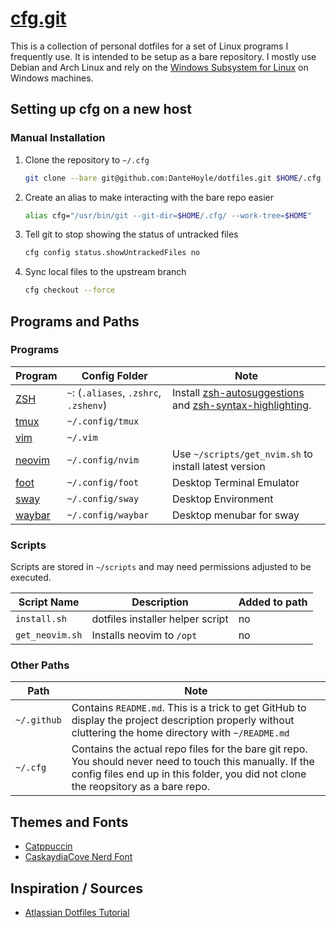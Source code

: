 # [cfg.git](https://github.com/DanteHoyle/dotfiles)

This is a collection of personal dotfiles for a set of Linux programs I frequently use. It is intended to be setup as a bare repository. I mostly use Debian and Arch Linux and rely on the [Windows Subsystem for Linux](https://learn.microsoft.com/en-us/windows/wsl/install) on Windows machines. 

## Setting up cfg on a new host 

### Manual Installation
1. Clone the repository to `~/.cfg`
    ```sh
    git clone --bare git@github.com:DanteHoyle/dotfiles.git $HOME/.cfg
    ```
2. Create an alias to make interacting with the bare repo easier
    ```sh
    alias cfg="/usr/bin/git --git-dir=$HOME/.cfg/ --work-tree=$HOME"
    ```
3. Tell git to stop showing the status of untracked files
    ```sh
    cfg config status.showUntrackedFiles no
    ```
4. Sync local files to the upstream branch
    ```sh
    cfg checkout --force
    ```
## Programs and Paths
### Programs
| Program | Config Folder | Note |
|---------|---------------|------|
| [ZSH](https://github.com/tmux/tmux/wiki) | `~`: (`.aliases`, `.zshrc`,  `.zshenv`) | Install [zsh-autosuggestions](https://github.com/zsh-users/zsh-autosuggestions) and [zsh-syntax-highlighting](https://github.com/zsh-users/zsh-syntax-highlighting). |
| [tmux](https://github.com/tmux/tmux/wiki) | `~/.config/tmux` | |
| [vim](https://www.vim.org/) | `~/.vim` | |
| [neovim](https://neovim.io/) | `~/.config/nvim` | Use `~/scripts/get_nvim.sh` to install latest version |
| [foot](https://codeberg.org/dnkl/foot) | `~/.config/foot` | Desktop Terminal Emulator |
| [sway](https://swaywm.org/) | `~/.config/sway` | Desktop Environment |
| [waybar](https://github.com/Alexays/Waybar) | `~/.config/waybar` | Desktop menubar for sway |

### Scripts
Scripts are stored in `~/scripts` and may need permissions adjusted to be executed.

| Script Name | Description | Added to path |
|---|---|---|
| `install.sh` | dotfiles installer helper script | no |
| `get_neovim.sh` | Installs neovim to `/opt` | no |


### Other Paths
| Path | Note |
|---|---|
| `~/.github` | Contains `README.md`. This is a trick to get GitHub to display the project description properly without cluttering the home directory with `~/README.md`
| `~/.cfg` | Contains the actual repo files for the bare git repo. You should never need to touch this manually. If the config files end up in this folder, you did not clone the reopsitory as a bare repo.

## Themes and Fonts
- [Catppuccin](https://github.com/catppuccin/catppuccin)
- [CaskaydiaCove Nerd Font](https://github.com/ryanoasis/nerd-fonts/releases/download/v3.2.1/CascadiaCode.zip)

## Inspiration / Sources
- [Atlassian Dotfiles Tutorial](https://www.atlassian.com/git/tutorials/dotfiles)